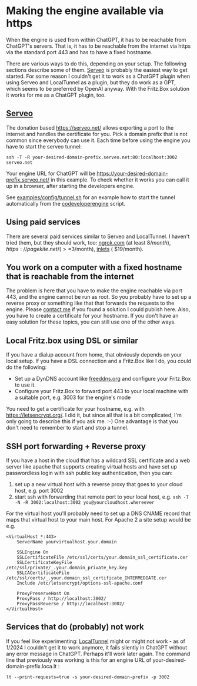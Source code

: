 # Making the engine available via https

When the engine is used from within ChatGPT, it has to be reachable from ChatGPT's servers. That is, it has to be
reachable from the internet via https via the standard port 443 and has to have a fixed hostname.

There are various ways to do this, depending on your setup. The following sections describe some of them.
[Serveo](https://serveo.net/) is probably the easiest way to get started. For some reason I couldn't get it to work
as a ChatGPT plugin when using Serveo and LocalTunnel as a plugin, but they do work as a GPT, which seems to be
preferred by OpenAI anyway. With the Fritz.Box solution it works for me as a ChatGPT plugin, too.

## [Serveo](https://serveo.net/)

The donation based https://serveo.net/ allows exporting a port to the internet and handles the certificate for you.
Pick a domain prefix that is not common since everybody can use it.
Each time before using the engine you have to start the serveo tunnel:

    ssh -T -R your-desired-domain-prefix.serveo.net:80:localhost:3002 serveo.net

Your engine URL for ChatGPT will be https://your-desired-domain-prefix.serveo.net/ in this example. To check whether
it works you can call it up in a browser, after starting the developers engine.

See
[examples/config/tunnel.sh](https://github.com/stoerr/CoDeveloperGPTengine/tree/develop/examples/config/tunnel.sh)
for an example how to start the tunnel automatically from the
[codeveloperengine](https://github.com/stoerr/CoDeveloperGPTengine/blob/develop/bin/codeveloperengine) script.

## Using paid services

There are several paid services similar to Serveo and LocalTunnel. I haven't tried them, but they should work, too:
[ngrok.com](https://ngrok.com/) (at least $8/month), https://pagekite.net/ (>=$3/month), [inlets](https://inlets.dev/) (
$19/month).

## You work on a computer with a fixed hostname that is reachable from the internet

The problem is here that you have to make the engine reachable via port 443, and the engine cannot be run as root.
So you probably have to set up a reverse proxy or something like that that forwards the requests to the engine.
Please [contact me](https://www.stoerr.net/contact.html)
if you found a solution I could publish here. Also, you have to create a certificate for your hostname.
If you don't have an easy solution for these topics, you can still use one of the other ways.

## Local Fritz.box using DSL or similar

If you have a dialup account from home, that obviously depends on your local setup. If you have a DSL connection and a
Fritz.Box like I do, you could do the following:

- Set up a DynDNS account like [freeddns.org](https://freeddns.dynu.com/) and configure your Fritz.Box to use it.
- Configure your Fritz.Box to forward port 443 to your local machine with a suitable port, e.g. 3003 for the engine's
  mode

You need to get a certificate for your hostname, e.g. with https://letsencrypt.org/. I did it, but
since all that is a bit complicated, I'm only going to describe this if you ask me. :-)  One advantage is that you 
don't need to remember to start and stop a tunnel.

## SSH port forwarding + Reverse proxy

If you have a host in the cloud that has a wildcard SSL certificate and a web server like apache that supports
creating virtual hosts and have set up passwordless login with ssh public key authentication, then you can:

1. set up a new virtual host with a reverse proxy that goes to your cloud host, e.g. port 3002
2. start ssh with forwarding that remote port to your local host, e.g.
   `ssh -T -N -R 3002:localhost:3002 you@yourcloudhost.whereever`

For the virtual host you'll probably need to set up a DNS CNAME record that maps that virtual host to your main host.
For Apache 2 a site setup would be e.g.

```
<VirtualHost *:443>
    ServerName yourvirtualhost.your.domain

    SSLEngine On
    SSLCertificateFile /etc/ssl/certs/your.domain_ssl_certificate.cer
    SSLCertificateKeyFile /etc/ssl/private/_.your.domain_private_key.key
    SSLCACertificateFile /etc/ssl/certs/_.your.domain_ssl_certificate_INTERMEDIATE.cer
    Include /etc/letsencrypt/options-ssl-apache.conf

    ProxyPreserveHost On
    ProxyPass / http://localhost:3002/
    ProxyPassReverse / http://localhost:3002/
</VirtualHost>
```

## Services that do (probably) not work

If you feel like experimenting: [LocalTunnel](https://theboroer.github.io/localtunnel-www/) might or might not
work - as of 1/2024 I couldn't get it to work anymore, it fails silently in ChatGPT without any error message in 
ChatGPT. Perhaps it'll work later again.
The command line that previously was working is this for an engine URL of your-desired-domain-prefix.loca.lt :

    lt --print-requests=true -s your-desired-domain-prefix -p 3002

<!-- 
The problem is probably that it requires entering a password if you use it
from a browser - except if the UserAgent header is set to something unusual. Not quite sure what ChatGPT sets as an
UserAgent, probably that isn't counted as unusual anymore. -->
